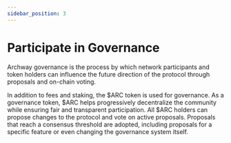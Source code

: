 ```yaml
---
sidebar_position: 3
---
```


# Participate in Governance

Archway governance is the process by which network participants and token holders can influence the future direction of the protocol through proposals and on-chain voting.

In addition to fees and staking, the $ARC token is used for governance. As a governance token, $ARC helps progressively decentralize the community while ensuring fair and transparent participation. All $ARC holders can propose changes to the protocol and vote on active proposals. Proposals that reach a consensus threshold are adopted, including proposals for a specific feature or even changing the governance system itself.
